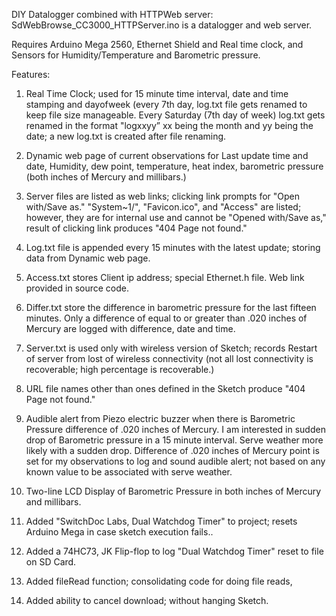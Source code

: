 DIY Datalogger combined with HTTPWeb server: SdWebBrowse_CC3000_HTTPServer.ino is a datalogger and web server.

Requires Arduino Mega 2560, Ethernet Shield and Real time clock, and Sensors for Humidity/Temperature and Barometric pressure.

Features:

1.	Real Time Clock; used for 15 minute time interval, date and time stamping and dayofweek (every 7th day, log.txt file gets renamed to keep file size manageable. Every Saturday (7th day of week) log.txt gets renamed in the format "logxxyy” xx being the month and yy being the date; a new log.txt is created after file renaming.

2.	Dynamic web page of current observations for Last update time and date, Humidity, dew point, temperature, heat index, barometric pressure (both inches of Mercury and millibars.)

3.	Server files are listed as web links; clicking link prompts for "Open with/Save as." "System~1/", "Favicon.ico", and "Access" are listed; however, they are for internal use and cannot be "Opened with/Save as," result of clicking link produces "404 Page not found."

4.	Log.txt file is appended every 15 minutes with the latest update; storing data from Dynamic web page.

5.	Access.txt stores Client ip address; special Ethernet.h file. Web link provided in source code.

6.	Differ.txt store the difference in barometric pressure for the last fifteen minutes. Only a difference of equal to or greater than .020 inches of Mercury are logged with difference, date and time.

7.	Server.txt is used only with wireless version of Sketch; records Restart of server from lost of wireless connectivity (not all lost connectivity is recoverable; high percentage is recoverable.)

8.	URL file names other than ones defined in the Sketch produce "404 Page not found."

9.	Audible alert from Piezo electric buzzer when there is Barometric Pressure difference of .020 inches of Mercury.
I am interested in sudden drop of Barometric pressure in a 15 minute interval. Serve weather more likely with a sudden drop. Difference of .020 inches of Mercury point is set for my observations to log and sound audible alert; not based on any known value to be associated with serve weather.

10.	Two-line LCD Display of Barometric Pressure in both inches of Mercury and millibars.

11.	Added "SwitchDoc Labs, Dual Watchdog Timer" to project; resets Arduino Mega in case sketch execution fails..

12.	Added a 74HC73, JK Flip-flop to log "Dual Watchdog Timer" reset to file on SD Card.

13.	Added fileRead function; consolidating code for doing file reads,

14.	Added ability to cancel download; without hanging Sketch.

